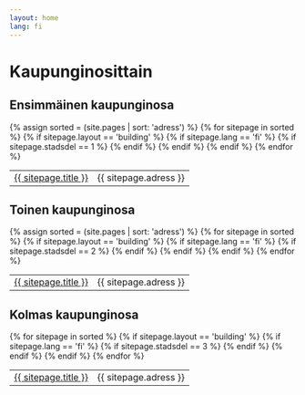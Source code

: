 ```yaml
---
layout: home
lang: fi
---
```

# Kaupunginosittain
<h2>Ensimmäinen kaupunginosa</h2>
<table>
   {% assign sorted = (site.pages | sort: 'adress')  %}
   {% for sitepage in sorted %}
     {% if sitepage.layout == 'building' %}
       {% if sitepage.lang == 'fi' %}
          {% if sitepage.stadsdel == 1 %}
            <tr><td><a href="{{ sitepage.url }}">{{ sitepage.title }}</a></td>
            <td>{{ sitepage.adress }}</td>
            </tr>
          {% endif %}
       {% endif %}
     {% endif %}
   {% endfor %}
</table>


<h2>Toinen kaupunginosa</h2>
<table>
  {% assign sorted = (site.pages | sort: 'adress')  %}
  {% for sitepage in sorted %}
    {% if sitepage.layout == 'building' %}
      {% if sitepage.lang == 'fi' %}
        {% if sitepage.stadsdel == 2 %}
          <tr><td><a href="{{ sitepage.url }}">{{ sitepage.title }}</a></td>
          <td>{{ sitepage.adress }}</td>
          </tr>
        {% endif %}
      {% endif %}
    {% endif %}
  {% endfor %}
</table>

<h2>Kolmas kaupunginosa</h2>
<table>
  {% for sitepage in sorted %}
    {% if sitepage.layout == 'building' %}
      {% if sitepage.lang == 'fi' %}
        {% if sitepage.stadsdel == 3 %}
          <tr><td><a href="{{ sitepage.url }}">{{ sitepage.title }}</a></td>
          <td>{{ sitepage.adress }}</td>
          </tr>
        {% endif %}
      {% endif %}
    {% endif %}
  {% endfor %}
</table>
